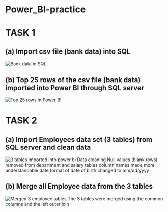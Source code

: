 # Power_BI-practice

# TASK 1
## (a) Import csv file (bank data) into SQL 
![Bank data in SQL](https://github.com/ndzilaura/Power_BI-practice/assets/147541699/83d1deef-54a8-4a47-95db-30425a25fd5f)

## (b) Top 25 rows of the csv file (bank data) imported into Power BI through SQL server
![Top 25 rows in Power BI](https://github.com/ndzilaura/Power_BI-practice/assets/147541699/9f19f25e-0062-494f-bd84-8141e9f2aa34)

# TASK 2
## (a) Import Employees data set (3 tables) from SQL server and clean data
![3 tables imported into power bi](https://github.com/ndzilaura/Power_BI-practice/assets/147541699/cd0c56c4-899b-4b24-b3c8-a76a617519a0)
Data cleaning 
Null values (blank rows) removed from department and salary tables 
column names made more understandable 
date format of date of birth changed to mm/dd/yyyy

## (b) Merge all Employee data from the 3 tables 
![Merged 3 employee tables](https://github.com/ndzilaura/Power_BI-practice/assets/147541699/cbf3d84e-ba16-4623-a656-0b93f013c61b)
The 3 tables were merged using the common columns and the left outer join 
